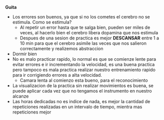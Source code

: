 
**Guita**

- Los errores son buenos, ya que si no los cometes el cerebro no se estimula. Como se estimula?
	- Al repetir un error hasta que te salga bien, pueden ser miles de veces, al hacerlo bien el cerebro libera dopamina que nos estimula
	- Despues de una sesion de practica es mejor **DESCANSAR** entre 1 a 10 min para que el cerebro asimile las veces que nos salieron correctamente y realizemos abstraccion
- Dormir bien
- No es malo practicar rapido, lo normal es que se comienze lente para evitar errores e ir incrementando la velocidad, es una buena practica pero tampoco es mala practica realizar nuestro entrenamiento rapido para ir corrigiendo errores a alta velocidad.
	- Camara lenta al comienzo esta bueno, para el reconocimiento
- La visualizacion de la practica sin realizar movimientos es buena, se puede aplicar cada vez que no tengamos el instrumento en nuestro alcanze
- Las horas dedicadas no es indice de nada, es mejor la cantidad de repeticiones realizadas en un intervalo de tiempo, mientra mas repeticiones mejor